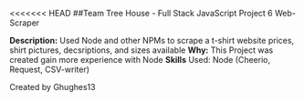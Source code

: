 <<<<<<< HEAD
##Team Tree House - Full Stack JavaScript Project 6
Web-Scraper

**Description:** Used Node and other NPMs to scrape a t-shirt website prices, shirt pictures, decsriptions, and sizes available
**Why:** This Project was created gain more experience with Node
**Skills** Used: Node (Cheerio, Request, CSV-writer)

Created by Ghughes13

